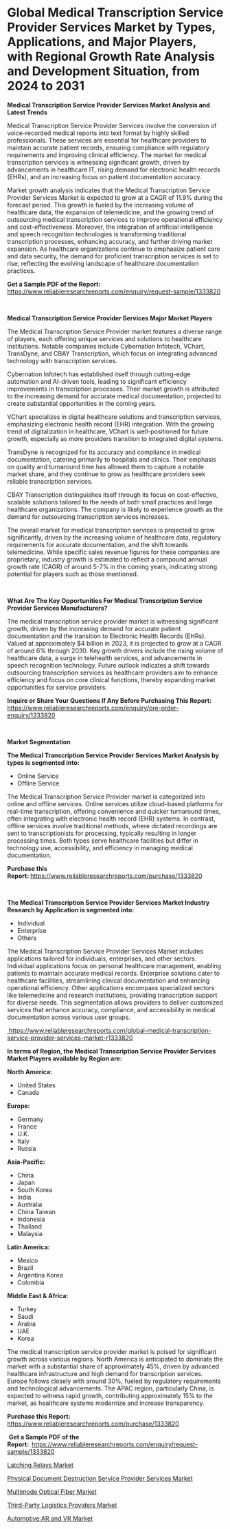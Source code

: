 <p><h1>Global Medical Transcription Service Provider Services Market by Types, Applications, and Major Players, with Regional Growth Rate Analysis and Development Situation, from 2024 to 2031</h1></p><p><strong>Medical Transcription Service Provider Services Market Analysis and Latest Trends</strong></p>
<p><p>Medical Transcription Service Provider Services involve the conversion of voice-recorded medical reports into text format by highly skilled professionals. These services are essential for healthcare providers to maintain accurate patient records, ensuring compliance with regulatory requirements and improving clinical efficiency. The market for medical transcription services is witnessing significant growth, driven by advancements in healthcare IT, rising demand for electronic health records (EHRs), and an increasing focus on patient documentation accuracy.</p><p>Market growth analysis indicates that the Medical Transcription Service Provider Services Market is expected to grow at a CAGR of 11.9% during the forecast period. This growth is fueled by the increasing volume of healthcare data, the expansion of telemedicine, and the growing trend of outsourcing medical transcription services to improve operational efficiency and cost-effectiveness. Moreover, the integration of artificial intelligence and speech recognition technologies is transforming traditional transcription processes, enhancing accuracy, and further driving market expansion. As healthcare organizations continue to emphasize patient care and data security, the demand for proficient transcription services is set to rise, reflecting the evolving landscape of healthcare documentation practices.</p></p>
<p><strong>Get a Sample PDF of the Report:&nbsp;</strong> <a href="https://www.reliableresearchreports.com/enquiry/request-sample/1333820?utm_campaign=11&utm_medium=2&utm_source=Github&utm_content=ia&utm_term=18112024&utm_id=medical-transcription-service-provider-services">https://www.reliableresearchreports.com/enquiry/request-sample/1333820</a></p>
<p>&nbsp;</p>
<p><strong>Medical Transcription Service Provider Services Major Market Players</strong></p>
<p><p>The Medical Transcription Service Provider market features a diverse range of players, each offering unique services and solutions to healthcare institutions. Notable companies include Cybernation Infotech, VChart, TransDyne, and CBAY Transcription, which focus on integrating advanced technology with transcription services.</p><p>Cybernation Infotech has established itself through cutting-edge automation and AI-driven tools, leading to significant efficiency improvements in transcription processes. Their market growth is attributed to the increasing demand for accurate medical documentation, projected to create substantial opportunities in the coming years.</p><p>VChart specializes in digital healthcare solutions and transcription services, emphasizing electronic health record (EHR) integration. With the growing trend of digitalization in healthcare, VChart is well-positioned for future growth, especially as more providers transition to integrated digital systems.</p><p>TransDyne is recognized for its accuracy and compliance in medical documentation, catering primarily to hospitals and clinics. Their emphasis on quality and turnaround time has allowed them to capture a notable market share, and they continue to grow as healthcare providers seek reliable transcription services.</p><p>CBAY Transcription distinguishes itself through its focus on cost-effective, scalable solutions tailored to the needs of both small practices and large healthcare organizations. The company is likely to experience growth as the demand for outsourcing transcription services increases.</p><p>The overall market for medical transcription services is projected to grow significantly, driven by the increasing volume of healthcare data, regulatory requirements for accurate documentation, and the shift towards telemedicine. While specific sales revenue figures for these companies are proprietary, industry growth is estimated to reflect a compound annual growth rate (CAGR) of around 5-7% in the coming years, indicating strong potential for players such as those mentioned.</p></p>
<p>&nbsp;</p>
<p><strong>What Are The Key Opportunities For Medical Transcription Service Provider Services Manufacturers?</strong></p>
<p><p>The medical transcription service provider market is witnessing significant growth, driven by the increasing demand for accurate patient documentation and the transition to Electronic Health Records (EHRs). Valued at approximately $4 billion in 2023, it is projected to grow at a CAGR of around 6% through 2030. Key growth drivers include the rising volume of healthcare data, a surge in telehealth services, and advancements in speech recognition technology. Future outlook indicates a shift towards outsourcing transcription services as healthcare providers aim to enhance efficiency and focus on core clinical functions, thereby expanding market opportunities for service providers.</p></p>
<p><strong>Inquire or Share Your Questions If Any Before Purchasing This Report:</strong> <a href="https://www.reliableresearchreports.com/enquiry/pre-order-enquiry/1333820?utm_campaign=11&utm_medium=2&utm_source=Github&utm_content=ia&utm_term=18112024&utm_id=medical-transcription-service-provider-services">https://www.reliableresearchreports.com/enquiry/pre-order-enquiry/1333820</a></p>
<p>&nbsp;</p>
<p><strong>Market Segmentation</strong></p>
<p><strong>The Medical Transcription Service Provider Services Market Analysis by types is segmented into:</strong></p>
<p><ul><li>Online Service</li><li>Offline Service</li></ul></p>
<p><p>The Medical Transcription Service Provider market is categorized into online and offline services. Online services utilize cloud-based platforms for real-time transcription, offering convenience and quicker turnaround times, often integrating with electronic health record (EHR) systems. In contrast, offline services involve traditional methods, where dictated recordings are sent to transcriptionists for processing, typically resulting in longer processing times. Both types serve healthcare facilities but differ in technology use, accessibility, and efficiency in managing medical documentation.</p></p>
<p><strong>Purchase this Report:&nbsp;</strong><a href="https://www.reliableresearchreports.com/purchase/1333820?utm_campaign=11&utm_medium=2&utm_source=Github&utm_content=ia&utm_term=18112024&utm_id=medical-transcription-service-provider-services">https://www.reliableresearchreports.com/purchase/1333820</a></p>
<p>&nbsp;</p>
<p><strong>The Medical Transcription Service Provider Services Market Industry Research by Application is segmented into:</strong></p>
<p><ul><li>Individual</li><li>Enterprise</li><li>Others</li></ul></p>
<p><p>The Medical Transcription Service Provider Services Market includes applications tailored for individuals, enterprises, and other sectors. Individual applications focus on personal healthcare management, enabling patients to maintain accurate medical records. Enterprise solutions cater to healthcare facilities, streamlining clinical documentation and enhancing operational efficiency. Other applications encompass specialized sectors like telemedicine and research institutions, providing transcription support for diverse needs. This segmentation allows providers to deliver customized services that enhance accuracy, compliance, and accessibility in medical documentation across various user groups.</p></p>
<p><a href="https://www.reliableresearchreports.com/global-medical-transcription-service-provider-services-market-r1333820?utm_campaign=11&utm_medium=2&utm_source=Github&utm_content=ia&utm_term=18112024&utm_id=medical-transcription-service-provider-services">&nbsp;https://www.reliableresearchreports.com/global-medical-transcription-service-provider-services-market-r1333820</a></p>
<p><strong>In terms of Region, the Medical Transcription Service Provider Services Market Players available by Region are:</strong></p>
<p>
    <p> <strong> North America: </strong>
        <ul>
            <li>United States</li>
            <li>Canada</li>
        </ul>
        </p> 
    <p> <strong> Europe: </strong>
        <ul>
            <li>Germany</li>
            <li>France</li>
            <li>U.K.</li>
            <li>Italy</li>
            <li>Russia</li>
        </ul>
        </p> 
    <p> <strong> Asia-Pacific: </strong>
        <ul>
            <li>China</li>
            <li>Japan</li>
            <li>South Korea</li>
            <li>India</li>
            <li>Australia</li>
            <li>China Taiwan</li>
            <li>Indonesia</li>
            <li>Thailand</li>
            <li>Malaysia</li>
        </ul>
        </p> 
    <p> <strong> Latin America: </strong>
        <ul>
            <li>Mexico</li>
            <li>Brazil</li>
            <li>Argentina Korea</li>
            <li>Colombia</li>
        </ul>
        </p> 
    <p> <strong> Middle East & Africa: </strong>
        <ul>
            <li>Turkey</li>
            <li>Saudi</li>
            <li>Arabia</li>
            <li>UAE</li>
            <li>Korea</li>
        </ul>
    </p>
    </p>
<p><p>The medical transcription service provider market is poised for significant growth across various regions. North America is anticipated to dominate the market with a substantial share of approximately 45%, driven by advanced healthcare infrastructure and high demand for transcription services. Europe follows closely with around 30%, fueled by regulatory requirements and technological advancements. The APAC region, particularly China, is expected to witness rapid growth, contributing approximately 15% to the market, as healthcare systems modernize and increase transparency.</p></p>
<p><strong>Purchase this Report: </strong><a href="https://www.reliableresearchreports.com/purchase/1333820?utm_campaign=11&utm_medium=2&utm_source=Github&utm_content=ia&utm_term=18112024&utm_id=medical-transcription-service-provider-services">https://www.reliableresearchreports.com/purchase/1333820</a></p>
<p>&nbsp;<strong>Get a Sample PDF of the Report:&nbsp;&nbsp;</strong><a href="https://www.reliableresearchreports.com/enquiry/request-sample/1333820?utm_campaign=11&utm_medium=2&utm_source=Github&utm_content=ia&utm_term=18112024&utm_id=medical-transcription-service-provider-services">https://www.reliableresearchreports.com/enquiry/request-sample/1333820</a></p>
<p><strong></strong></p>
<p><p><a href="https://www.linkedin.com/pulse/latching-relays-market-outlook-share-analysis-growth-rchlc?utm_campaign=11&utm_medium=2&utm_source=Github&utm_content=ia&utm_term=18112024&utm_id=medical-transcription-service-provider-services">Latching Relays Market</a></p><p><a href="https://github.com/KamrulHadi87/Market-Research-Report-List-1/blob/main/physical-document-destruction-service-provider-services-market.md?utm_campaign=11&utm_medium=2&utm_source=Github&utm_content=ia&utm_term=18112024&utm_id=medical-transcription-service-provider-services">Physical Document Destruction Service Provider Services Market</a></p><p><a href="https://www.linkedin.com/pulse/insights-multimode-optical-fiber-market-players-size-geographical-pkaae?utm_campaign=11&utm_medium=2&utm_source=Github&utm_content=ia&utm_term=18112024&utm_id=medical-transcription-service-provider-services">Multimode Optical Fiber Market</a></p><p><a href="https://github.com/ChiragRp1/Market-Research-Report-List-6/blob/main/third-party-logistics-providers-market.md?utm_campaign=11&utm_medium=2&utm_source=Github&utm_content=ia&utm_term=18112024&utm_id=medical-transcription-service-provider-services">Third-Party Logistics Providers Market</a></p><p><a href="https://issuu.com/reportprime-2/docs/automotive-ar-and-vr-market-size-20_7993543764b38f?utm_campaign=11&utm_medium=2&utm_source=Github&utm_content=ia&utm_term=18112024&utm_id=medical-transcription-service-provider-services">Automotive AR and VR Market</a></p></p>